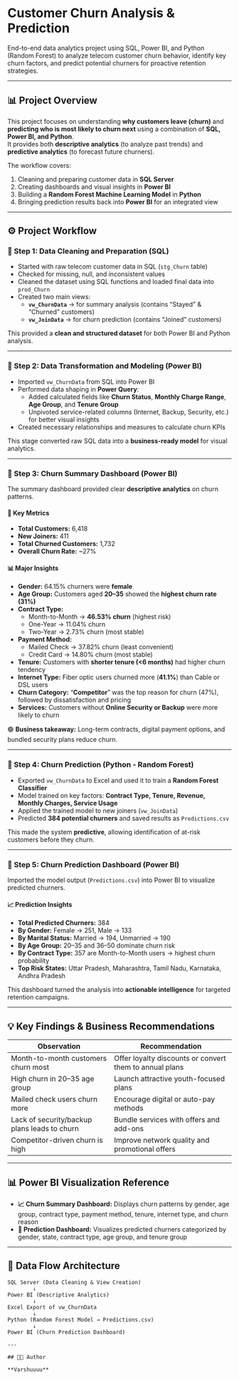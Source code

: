 # Customer Churn Analysis & Prediction

End-to-end data analytics project using SQL, Power BI, and Python (Random Forest) to analyze telecom customer churn behavior, identify key churn factors, and predict potential churners for proactive retention strategies.

---

## 📊 Project Overview

This project focuses on understanding **why customers leave (churn)** and **predicting who is most likely to churn next** using a combination of **SQL, Power BI, and Python**.  
It provides both **descriptive analytics** (to analyze past trends) and **predictive analytics** (to forecast future churners).

The workflow covers:

1. Cleaning and preparing customer data in **SQL Server**  
2. Creating dashboards and visual insights in **Power BI**  
3. Building a **Random Forest Machine Learning Model** in **Python**  
4. Bringing prediction results back into **Power BI** for an integrated view  

---

## ⚙️ Project Workflow

### 🔹 Step 1: Data Cleaning and Preparation (SQL)

- Started with raw telecom customer data in SQL (`stg_Churn` table)  
- Checked for missing, null, and inconsistent values  
- Cleaned the dataset using SQL functions and loaded final data into `prod_Churn`  
- Created two main views:
  - **`vw_ChurnData`** → for summary analysis (contains “Stayed” & “Churned” customers)  
  - **`vw_JoinData`** → for churn prediction (contains “Joined” customers)  

This provided a **clean and structured dataset** for both Power BI and Python analysis.

---

### 🔹 Step 2: Data Transformation and Modeling (Power BI)

- Imported `vw_ChurnData` from SQL into Power BI  
- Performed data shaping in **Power Query**:
  - Added calculated fields like **Churn Status**, **Monthly Charge Range**, **Age Group**, and **Tenure Group**  
  - Unpivoted service-related columns (Internet, Backup, Security, etc.) for better visual insights  
- Created necessary relationships and measures to calculate churn KPIs  

This stage converted raw SQL data into a **business-ready model** for visual analytics.

---

### 🔹 Step 3: Churn Summary Dashboard (Power BI)

The summary dashboard provided clear **descriptive analytics** on churn patterns.

#### 📍 Key Metrics

- **Total Customers:** 6,418  
- **New Joiners:** 411  
- **Total Churned Customers:** 1,732  
- **Overall Churn Rate:** ~27%

#### 📊 Major Insights

- **Gender:** 64.15% churners were **female**  
- **Age Group:** Customers aged **20–35** showed the **highest churn rate (31%)**  
- **Contract Type:**  
  - Month-to-Month → **46.53% churn** (highest risk)  
  - One-Year → 11.04% churn  
  - Two-Year → 2.73% churn (most stable)  
- **Payment Method:**  
  - Mailed Check → 37.82% churn (least convenient)  
  - Credit Card → 14.80% churn (most stable)  
- **Tenure:** Customers with **shorter tenure (<6 months)** had higher churn tendency  
- **Internet Type:** Fiber optic users churned more (**41.1%**) than Cable or DSL users  
- **Churn Category:** “**Competitor**” was the top reason for churn (47%), followed by dissatisfaction and pricing  
- **Services:** Customers without **Online Security or Backup** were more likely to churn  

🟢 **Business takeaway:** Long-term contracts, digital payment options, and bundled security plans reduce churn.

---

### 🔹 Step 4: Churn Prediction (Python - Random Forest)

- Exported `vw_ChurnData` to Excel and used it to train a **Random Forest Classifier**  
- Model trained on key factors: **Contract Type, Tenure, Revenue, Monthly Charges, Service Usage**  
- Applied the trained model to new joiners (`vw_JoinData`)  
- Predicted **384 potential churners** and saved results as `Predictions.csv`  

This made the system **predictive**, allowing identification of at-risk customers before they churn.

---

### 🔹 Step 5: Churn Prediction Dashboard (Power BI)

Imported the model output (`Predictions.csv`) into Power BI to visualize predicted churners.

#### 📈 Prediction Insights

- **Total Predicted Churners:** 384  
- **By Gender:** Female → 251, Male → 133  
- **By Marital Status:** Married → 194, Unmarried → 190  
- **By Age Group:** 20–35 and 36–50 dominate churn risk  
- **By Contract Type:** 357 are Month-to-Month users → highest churn probability  
- **Top Risk States:** Uttar Pradesh, Maharashtra, Tamil Nadu, Karnataka, Andhra Pradesh  

This dashboard turned the analysis into **actionable intelligence** for targeted retention campaigns.

---

## 💡 Key Findings & Business Recommendations

| Observation | Recommendation |
|-------------|----------------|
| Month-to-month customers churn most | Offer loyalty discounts or convert them to annual plans |
| High churn in 20–35 age group | Launch attractive youth-focused plans |
| Mailed check users churn more | Encourage digital or auto-pay methods |
| Lack of security/backup plans leads to churn | Bundle services with offers and add-ons |
| Competitor-driven churn is high | Improve network quality and promotional offers |

---

## 📊 Power BI Visualization Reference

- **📈 Churn Summary Dashboard:** Displays churn patterns by gender, age group, contract type, payment method, tenure, internet type, and churn reason  
- **🤖 Prediction Dashboard:** Visualizes predicted churners categorized by gender, state, contract type, age group, and tenure group

---


## 📁 Data Flow Architecture

```text
SQL Server (Data Cleaning & View Creation)
        ↓
Power BI (Descriptive Analytics)
        ↓
Excel Export of vw_ChurnData
        ↓
Python (Random Forest Model → Predictions.csv)
        ↓
Power BI (Churn Prediction Dashboard)

---

## 👩‍💻 Author

**Varshuuuu**




